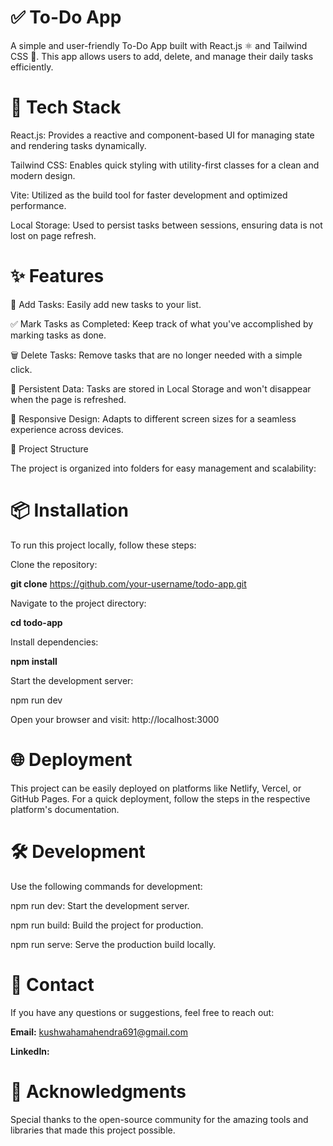 # ✅ To-Do App
A simple and user-friendly To-Do App built with React.js ⚛️ and Tailwind CSS 🎨. This app allows users to add, delete, and manage their daily tasks efficiently.

# 🚀 Tech Stack

React.js: Provides a reactive and component-based UI for managing state and rendering tasks dynamically.

Tailwind CSS: Enables quick styling with utility-first classes for a clean and modern design.

Vite: Utilized as the build tool for faster development and optimized performance.

Local Storage: Used to persist tasks between sessions, ensuring data is not lost on page refresh.

# ✨ Features

📝 Add Tasks: Easily add new tasks to your list.

✅ Mark Tasks as Completed: Keep track of what you've accomplished by marking tasks as done.

🗑️ Delete Tasks: Remove tasks that are no longer needed with a simple click.

📁 Persistent Data: Tasks are stored in Local Storage and won't disappear when the page is refreshed.

🎨 Responsive Design: Adapts to different screen sizes for a seamless experience across devices.

📂 Project Structure

The project is organized into folders for easy management and scalability:


# 📦 Installation

To run this project locally, follow these steps:

Clone the repository:


**git clone** https://github.com/your-username/todo-app.git

Navigate to the project directory:


**cd todo-app**

Install dependencies:


**npm install**

Start the development server:


npm run dev

Open your browser and visit: http://localhost:3000

# 🌐 Deployment

This project can be easily deployed on platforms like Netlify, Vercel, or GitHub Pages. For a quick deployment, follow the steps in the respective platform's documentation.

# 🛠️ Development

Use the following commands for development:

npm run dev: Start the development server.

npm run build: Build the project for production.

npm run serve: Serve the production build locally.

# 📧 Contact

If you have any questions or suggestions, feel free to reach out:

**Email:** kushwahamahendra691@gmail.com

**LinkedIn:**

# 🙌 Acknowledgments

Special thanks to the open-source community for the amazing tools and libraries that made this project possible.
